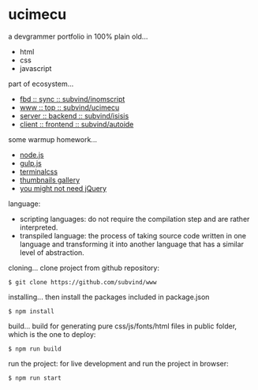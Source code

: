 ucimecu
========

a devgrammer portfolio in 100% plain old...
- html
- css
- javascript

part of ecosystem...
- [fbd :: sync :: subvind/inomscript](https://github.com/subvind/inomscript)
- [www :: top :: subvind/ucimecu](https://github.com/subvind/ucimecu)
- [server :: backend :: subvind/isisis](https://github.com/subvind/isisis)
- [client :: frontend :: subvind/autoide](https://github.com/subvind/autoide)

some warmup homework...
- [node.js](https://nodejs.org/en)
- [gulp.js](https://gulpjs.com/)
- [terminalcss](https://terminalcss.xyz/)
- [thumbnails gallery](https://www.lightgalleryjs.com/demos/thumbnails/)
- [you might not need jQuery](https://youmightnotneedjquery.com/)

language:
- scripting languages: do not require the compilation step and are rather interpreted.
- transpiled language: the process of taking source code written in one language and transforming it into another language that has a similar level of abstraction.

cloning...
clone project from github repository:
```
$ git clone https://github.com/subvind/www
```

installing...
then install the packages included in package.json
```
$ npm install
```

build...
build for generating pure css/js/fonts/html files in public folder, which is the one to deploy:
```
$ npm run build
```

run the project:
for live development and run the project in browser:
```
$ npm run start
```

